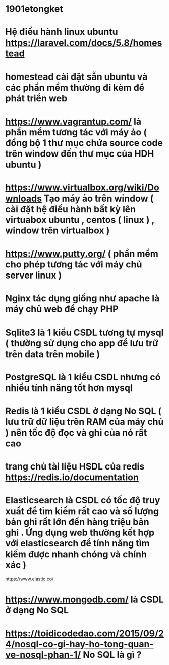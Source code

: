 # 1901etongket
# Hệ điều hành linux ubuntu https://laravel.com/docs/5.8/homestead
# homestead cài đặt sẵn ubuntu và các phần mềm thường đi kèm để phát triển web 
# https://www.vagrantup.com/ là phần mềm tương tác với máy ảo ( đồng bộ 1 thư mục chứa source code trên window đến thư mục của HDH ubuntu )
# https://www.virtualbox.org/wiki/Downloads Tạo máy ảo trên window ( cài đặt hệ điều hành bất kỳ lên virtuabox ubuntu , centos ( linux ) , window trên virtualbox )
# https://www.putty.org/ ( phần mềm cho phép tương tác với máy chủ server linux ) 
# Nginx tác dụng giống như apache là máy chủ web để chạy PHP 
# Sqlite3 là 1 kiểu CSDL tương tự mysql ( thường sử dụng cho app để lưu trữ trên data trên mobile )
# PostgreSQL là 1 kiểu CSDL nhưng có nhiều tính năng tốt hơn mysql 
# Redis là 1 kiểu CSDL ở dạng No SQL ( lưu trữ dữ liệu trên RAM của máy chủ ) nên tốc độ đọc và ghi của nó rất cao 
# trang chủ tài liệu HSDL của redis https://redis.io/documentation 
# Elasticsearch là CSDL có tốc độ truy xuất để tìm kiếm rất cao và số lượng bản ghi rất lớn đến hàng triệu bản ghi . Ứng dụng web thường kết hợp với elasticsearch để tính năng tìm kiếm được nhanh chóng và chính xác ) 
https://www.elastic.co/
# https://www.mongodb.com/ là CSDL ở dạng No SQL 
# https://toidicodedao.com/2015/09/24/nosql-co-gi-hay-ho-tong-quan-ve-nosql-phan-1/ No SQL là gì ?






